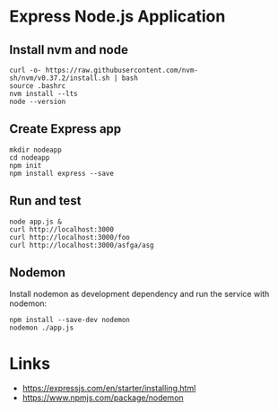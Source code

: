 # Express Node.js Application

## Install nvm and node

````
curl -o- https://raw.githubusercontent.com/nvm-sh/nvm/v0.37.2/install.sh | bash
source .bashrc
nvm install --lts
node --version
````

## Create Express app

````
mkdir nodeapp
cd nodeapp
npm init
npm install express --save
````

## Run and test

````
node app.js &
curl http://localhost:3000
curl http://localhost:3000/foo
curl http://localhost:3000/asfga/asg
````


## Nodemon

Install nodemon as development dependency and run the service with nodemon:

````
npm install --save-dev nodemon
nodemon ./app.js
````




# Links

* https://expressjs.com/en/starter/installing.html
* https://www.npmjs.com/package/nodemon


